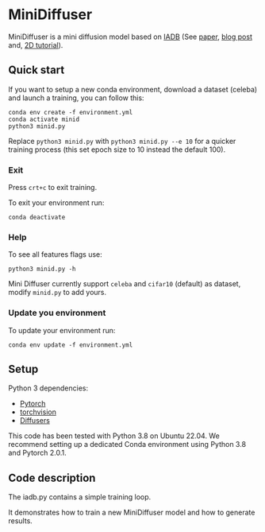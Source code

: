 # MiniDiffuser

MiniDiffuser is a mini diffusion model based on [IADB](https://github.com/tchambon/IADB) (See [paper](https://arxiv.org/abs/2305.03486), [blog post](https://ggx-research.github.io/publication/2023/05/10/publication-iadb.html) and, [2D tutorial](https://tchambon.github.io/posts/iadb-2Da/)).
<br />

## Quick start

If you want to setup a new conda environment, download a dataset (celeba) and launch a training, you can follow this:

```shell
conda env create -f environment.yml
conda activate minid
python3 minid.py
```

Replace `python3 minid.py` with `python3 minid.py --e 10` for a quicker training process (this set epoch size to 10 instead the default 100).

### Exit

Press `crt+c` to exit training.

To exit your environment run:

```shell
conda deactivate
```

### Help

To see all features flags use:

```shell
python3 minid.py -h
```

Mini Diffuser currently support `celeba` and `cifar10` (default) as dataset, modify `minid.py` to add yours.

### Update you environment

To update your environment run:

```shell
conda env update -f environment.yml
```

## Setup

Python 3 dependencies:

- [Pytorch](https://pytorch.org/)
- [torchvision](https://pytorch.org/)
- [Diffusers](https://github.com/huggingface/diffusers)

This code has been tested with Python 3.8 on Ubuntu 22.04. We recommend setting up a dedicated Conda environment using Python 3.8 and Pytorch 2.0.1.

## Code description

The iadb.py contains a simple training loop.

It demonstrates how to train a new MiniDiffuser model and how to generate results.
